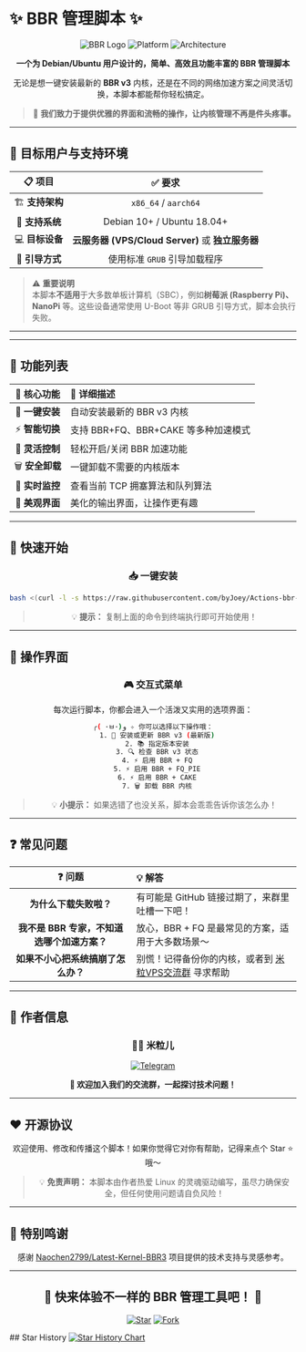 # ✨ BBR 管理脚本 ✨

<div align="center">

![BBR Logo](https://img.shields.io/badge/BBR-v3-blue?style=for-the-badge&logo=linux)
![Platform](https://img.shields.io/badge/Platform-Debian%20%7C%20Ubuntu-orange?style=for-the-badge)
![Architecture](https://img.shields.io/badge/Arch-x86_64%20%7C%20ARM64-green?style=for-the-badge)

**一个为 Debian/Ubuntu 用户设计的，简单、高效且功能丰富的 BBR 管理脚本**

无论是想一键安装最新的 **BBR v3** 内核，还是在不同的网络加速方案之间灵活切换，本脚本都能帮你轻松搞定。

> 🌟 **我们致力于提供优雅的界面和流畅的操作，让内核管理不再是件头疼事。**

</div>

---

## 🎯 目标用户与支持环境

<div align="center">

| 📋 项目 | ✅ 要求 |
|:---:|:---:|
| 🏗️ **支持架构** | `x86_64` / `aarch64` |
| 🐧 **支持系统** | Debian 10+ / Ubuntu 18.04+ |
| 💻 **目标设备** | **云服务器 (VPS/Cloud Server)** 或 **独立服务器** |
| 🔧 **引导方式** | 使用标准 `GRUB` 引导加载程序 |

</div>

> ⚠️ **重要说明**  
> 本脚本**不适用**于大多数单板计算机（SBC），例如**树莓派 (Raspberry Pi)、NanoPi** 等。这些设备通常使用 U-Boot 等非 GRUB 引导方式，脚本会执行失败。

---

---

## 🌟 功能列表

<div align="center">

| 🚀 核心功能 | 📝 详细描述 |
|:---:|:---|
| 👑 **一键安装** | 自动安装最新的 BBR v3 内核 |
| ⚡ **智能切换** | 支持 BBR+FQ、BBR+CAKE 等多种加速模式 |
| 🔧 **灵活控制** | 轻松开启/关闭 BBR 加速功能 |
| 🗑️ **安全卸载** | 一键卸载不需要的内核版本 |
| 👀 **实时监控** | 查看当前 TCP 拥塞算法和队列算法 |
| 🎨 **美观界面** | 美化的输出界面，让操作更有趣 |

</div>  

---

## 🚀 快速开始

<div align="center">

### 📥 一键安装

```bash
bash <(curl -l -s https://raw.githubusercontent.com/byJoey/Actions-bbr-v3/refs/heads/main/install.sh)
```

> 💡 **提示：** 复制上面的命令到终端执行即可开始使用！

</div>

---

## 🌟 操作界面

<div align="center">

### 🎮 交互式菜单

每次运行脚本，你都会进入一个活泼又实用的选项界面：

```bash
╭( ･ㅂ･)و ✧ 你可以选择以下操作哦：
  1. 🚀 安装或更新 BBR v3 (最新版)
  2. 📚 指定版本安装
  3. 🔍 检查 BBR v3 状态
  4. ⚡ 启用 BBR + FQ
  5. ⚡ 启用 BBR + FQ_PIE
  6. ⚡ 启用 BBR + CAKE
  7. 🗑️ 卸载 BBR 内核
```

> 💡 **小提示：** 如果选错了也没关系，脚本会乖乖告诉你该怎么办！

</div>  

---

## ❓ 常见问题

<div align="center">

| ❓ 问题 | 💡 解答 |
|:---:|:---|
| **为什么下载失败啦？** | 有可能是 GitHub 链接过期了，来群里吐槽一下吧！ |
| **我不是 BBR 专家，不知道选哪个加速方案？** | 放心，BBR + FQ 是最常见的方案，适用于大多数场景～ |
| **如果不小心把系统搞崩了怎么办？** | 别慌！记得备份你的内核，或者到 [米粒VPS交流群](https://t.me/mlkjfx6) 寻求帮助 |

</div>

---

## 🌈 作者信息

<div align="center">

### 👨‍💻 米粒儿

[![Telegram](https://img.shields.io/badge/Telegram-米粒VPS交流群-blue?style=for-the-badge&logo=telegram)](https://t.me/mlkjfx6)

**💬 欢迎加入我们的交流群，一起探讨技术问题！**

</div>

---

## ❤️ 开源协议

<div align="center">

欢迎使用、修改和传播这个脚本！如果你觉得它对你有帮助，记得来点个 Star ⭐ 哦～

> 💡 **免责声明：** 本脚本由作者热爱 Linux 的灵魂驱动编写，虽尽力确保安全，但任何使用问题请自负风险！

</div>

---

## 🌟 特别鸣谢

<div align="center">

感谢 [Naochen2799/Latest-Kernel-BBR3](https://github.com/Naochen2799/Latest-Kernel-BBR3) 项目提供的技术支持与灵感参考。

</div>

---

<div align="center">

## 🎉 快来体验不一样的 BBR 管理工具吧！ 🎉

[![Star](https://img.shields.io/github/stars/byJoey/Actions-bbr-v3?style=social)](https://github.com/byJoey/Actions-bbr-v3)
[![Fork](https://img.shields.io/github/forks/byJoey/Actions-bbr-v3?style=social)](https://github.com/byJoey/Actions-bbr-v3/fork)

</div>  
## Star History

<a href="https://star-history.com/#byJoey/Actions-bbr-v3&Timeline">
 <picture>
   <source media="(prefers-color-scheme: dark)" srcset="https://api.star-history.com/svg?repos=byJoey/Actions-bbr-v3&type=Timeline&theme=dark" />
   <source media="(prefers-color-scheme: light)" srcset="https://api.star-history.com/svg?repos=byJoey/Actions-bbr-v3&type=Timeline" />
   <img alt="Star History Chart" src="https://api.star-history.com/svg?repos=byJoey/Actions-bbr-v3&type=Timeline" />
 </picture>
</a>
